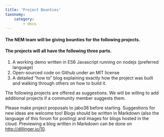 ```yaml
---
title: 'Project Bounties'
taxonomy:
    category:
        - docs
---
```


#### The NEM team will be giving bounties for the following projects. 
#### The projects will all have the following three parts.

1) A working demo written in ES6 Javascript running on nodejs (preferred language)
2) Open-sourced code on Github under an MIT license
3) A detailed “how to” blog explaining exactly how the project was built and walking through others on how to build it.

The following projects are offered as suggestions. We will be willing to add additional projects if a community member suggests them.

Please make project proposals to jabo38 before starting. Suggestions for new ideas are welcome too! Blogs should be written in Markdown (also the language of this forum for posting) and images for blogs hosted in the cloud. Previewing a blog written in Markdown can be done on http://dillinger.io/10.
